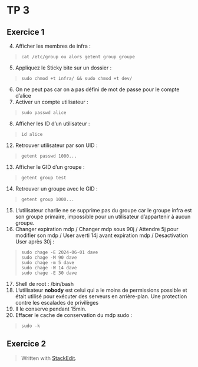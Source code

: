 <!DOCTYPE html>
<html>

<head>
  <meta charset="utf-8">
  <meta name="viewport" content="width=device-width, initial-scale=1.0">
  <title>TP3</title>
  <link rel="stylesheet" href="https://stackedit.io/style.css" />
</head>

<body class="stackedit">
  <div class="stackedit__html"><h1 id="tp-3">TP 3</h1>
<h2 id="exercice-1">Exercice 1</h2>
<ol start="4">
<li>Afficher les membres de infra :</li>
</ol>
<blockquote>
<p><code>cat /etc/group ou alors getent group groupe</code></p>
</blockquote>
<ol start="5">
<li>Appliquez le Sticky bite sur un dossier :</li>
</ol>
<blockquote>
<p><code>sudo chmod +t infra/ &amp;&amp; sudo chmod +t dev/</code></p>
</blockquote>
<ol start="6">
<li>On ne peut pas car on a pas défini de mot de passe pour le compte d’alice</li>
<li>Activer un compte utilisateur :</li>
</ol>
<blockquote>
<p><code>sudo passwd alice</code></p>
</blockquote>
<ol start="8">
<li>Afficher les ID d’un utilisateur :</li>
</ol>
<blockquote>
<p><code>id alice</code></p>
</blockquote>
<ol start="12">
<li>Retrouver utilisateur par son UID :</li>
</ol>
<blockquote>
<p><code>getent passwd 1000...</code></p>
</blockquote>
<ol start="13">
<li>Afficher le GID d’un groupe :</li>
</ol>
<blockquote>
<p><code>getent group test</code></p>
</blockquote>
<ol start="14">
<li>Retrouver un groupe avec le GID :</li>
</ol>
<blockquote>
<p><code>getent group 1000...</code></p>
</blockquote>
<ol start="15">
<li>L’utilisateur charlie ne se supprime pas du groupe car le groupe infra est son groupe primaire, impossible pour un utilisateur d’appartenir à aucun groupe.</li>
<li>Changer expiration mdp / Changer mdp sous 90j / Attendre 5j pour modifier son mdp / User averti 14j avant expiration mdp / Desactivation User après 30j  :</li>
</ol>
<blockquote>
<pre><code>sudo chage -E 2024-06-01 dave
sudo chage -M 90 dave
sudo chage -m 5 dave
sudo chage -W 14 dave
sudo chage -E 30 dave
</code></pre>
</blockquote>
<ol start="17">
<li>Shell de root : /bin/bash</li>
<li>L’utilisateur <strong>nobody</strong> est celui qui a le moins de permissions possible et était utilisé pour exécuter des serveurs en arrière-plan. Une protection contre les escalades de privilèges</li>
<li>Il le conserve pendant 15min.</li>
<li>Effacer le cache de conservation du mdp sudo :</li>
</ol>
<blockquote>
<p><code>sudo -k</code></p>
</blockquote>
<h2 id="exercice-2">Exercice 2</h2>
<blockquote>
<p>Written with <a href="https://stackedit.io/">StackEdit</a>.</p>
</blockquote>
</div>
</body>

</html>
